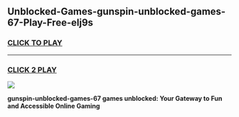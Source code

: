 
## Unblocked-Games-gunspin-unblocked-games-67-Play-Free-elj9s
<h3>
<a href="https://premium76.site?title=gunspin-unblocked-games-67&ref=15A">CLICK TO PLAY</a></h3>
<hr>

<h3>
<a href="https://premium76.site?title=gunspin-unblocked-games-67&ref=15A">CLICK 2 PLAY</a>
  
</h3>

<a href="https://premium76.site?title=gunspin-unblocked-games-67&ref=15A"><img src="https://clearcache.store/games.png"></a>


**gunspin-unblocked-games-67 games unblocked: Your Gateway to Fun and Accessible Online Gaming**
